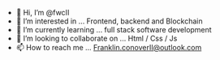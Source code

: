 - 👋 Hi, I’m @fwcII
- 👀 I’m interested in ... Frontend, backend and Blockchain
- 🌱 I’m currently learning ... full stack software development 
- 💞️ I’m looking to collaborate on ... Html / Css / Js
- 📫 How to reach me ... Franklin.conoverII@outlook.com

<!---
fwcII/fwcII is a ✨ special ✨ repository because its `README.md` (this file) appears on your GitHub profile.
You can click the Preview link to take a look at your changes.
--->
